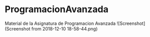 # ProgramacionAvanzada
Material de la Asignatura de Programacion Avanzada
![Screenshot](Screenshot from 2018-12-10 18-58-44.png)
